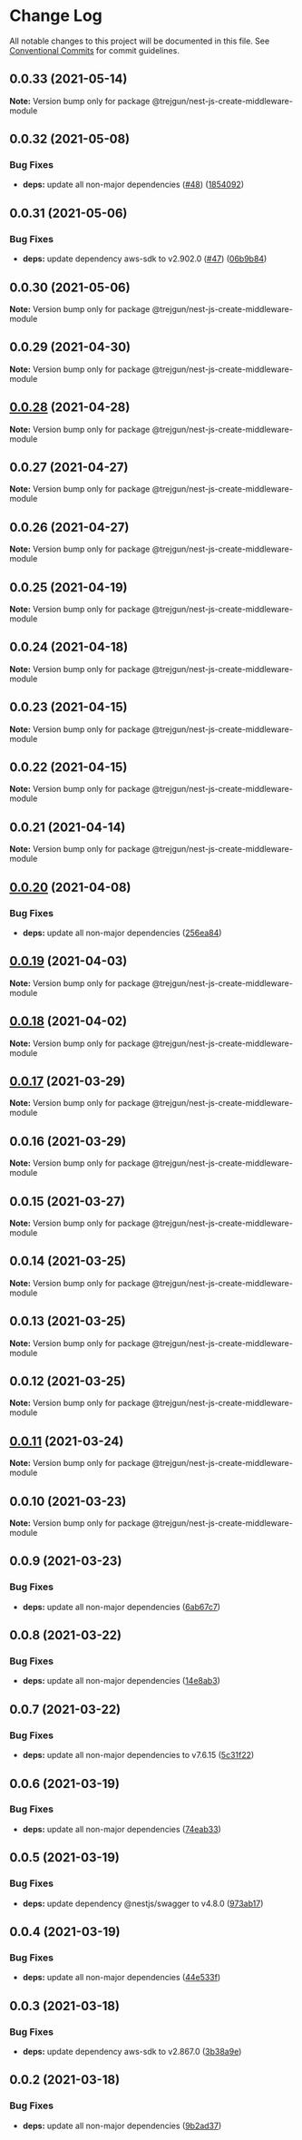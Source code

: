 # Change Log

All notable changes to this project will be documented in this file.
See [Conventional Commits](https://conventionalcommits.org) for commit guidelines.

## 0.0.33 (2021-05-14)

**Note:** Version bump only for package @trejgun/nest-js-create-middleware-module





## 0.0.32 (2021-05-08)


### Bug Fixes

* **deps:** update all non-major dependencies ([#48](https://github.com/trejgun/common-packages/issues/48)) ([1854092](https://github.com/trejgun/common-packages/commit/1854092c4d51e9ec43aa1d75bb43037c21b11630))





## 0.0.31 (2021-05-06)


### Bug Fixes

* **deps:** update dependency aws-sdk to v2.902.0 ([#47](https://github.com/trejgun/common-packages/issues/47)) ([06b9b84](https://github.com/trejgun/common-packages/commit/06b9b845709c6eb67b7e04277f86ecb9bf19fc73))





## 0.0.30 (2021-05-06)

**Note:** Version bump only for package @trejgun/nest-js-create-middleware-module





## 0.0.29 (2021-04-30)

**Note:** Version bump only for package @trejgun/nest-js-create-middleware-module





## [0.0.28](https://github.com/trejgun/common-packages/compare/@trejgun/nest-js-create-middleware-module@0.0.27...@trejgun/nest-js-create-middleware-module@0.0.28) (2021-04-28)

**Note:** Version bump only for package @trejgun/nest-js-create-middleware-module





## 0.0.27 (2021-04-27)

**Note:** Version bump only for package @trejgun/nest-js-create-middleware-module





## 0.0.26 (2021-04-27)

**Note:** Version bump only for package @trejgun/nest-js-create-middleware-module





## 0.0.25 (2021-04-19)

**Note:** Version bump only for package @trejgun/nest-js-create-middleware-module





## 0.0.24 (2021-04-18)

**Note:** Version bump only for package @trejgun/nest-js-create-middleware-module





## 0.0.23 (2021-04-15)

**Note:** Version bump only for package @trejgun/nest-js-create-middleware-module





## 0.0.22 (2021-04-15)

**Note:** Version bump only for package @trejgun/nest-js-create-middleware-module





## 0.0.21 (2021-04-14)

**Note:** Version bump only for package @trejgun/nest-js-create-middleware-module





## [0.0.20](https://github.com/trejgun/common-packages/compare/@trejgun/nest-js-create-middleware-module@0.0.19...@trejgun/nest-js-create-middleware-module@0.0.20) (2021-04-08)


### Bug Fixes

* **deps:** update all non-major dependencies ([256ea84](https://github.com/trejgun/common-packages/commit/256ea84c88084d493d9902f397743ba8cde79814))





## [0.0.19](https://github.com/trejgun/common-packages/compare/@trejgun/nest-js-create-middleware-module@0.0.18...@trejgun/nest-js-create-middleware-module@0.0.19) (2021-04-03)

**Note:** Version bump only for package @trejgun/nest-js-create-middleware-module





## [0.0.18](https://github.com/trejgun/common-packages/compare/@trejgun/nest-js-create-middleware-module@0.0.17...@trejgun/nest-js-create-middleware-module@0.0.18) (2021-04-02)

**Note:** Version bump only for package @trejgun/nest-js-create-middleware-module





## [0.0.17](https://github.com/trejgun/common-packages/compare/@trejgun/nest-js-create-middleware-module@0.0.16...@trejgun/nest-js-create-middleware-module@0.0.17) (2021-03-29)

**Note:** Version bump only for package @trejgun/nest-js-create-middleware-module





## 0.0.16 (2021-03-29)

**Note:** Version bump only for package @trejgun/nest-js-create-middleware-module





## 0.0.15 (2021-03-27)

**Note:** Version bump only for package @trejgun/nest-js-create-middleware-module





## 0.0.14 (2021-03-25)

**Note:** Version bump only for package @trejgun/nest-js-create-middleware-module





## 0.0.13 (2021-03-25)

**Note:** Version bump only for package @trejgun/nest-js-create-middleware-module





## 0.0.12 (2021-03-25)

**Note:** Version bump only for package @trejgun/nest-js-create-middleware-module





## [0.0.11](https://github.com/memoryos/nest-js/compare/@trejgun/nest-js-create-middleware-module@0.0.10...@trejgun/nest-js-create-middleware-module@0.0.11) (2021-03-24)

**Note:** Version bump only for package @trejgun/nest-js-create-middleware-module





## 0.0.10 (2021-03-23)

**Note:** Version bump only for package @trejgun/nest-js-create-middleware-module





## 0.0.9 (2021-03-23)


### Bug Fixes

* **deps:** update all non-major dependencies ([6ab67c7](https://github.com/memoryos/nest-js/commit/6ab67c7cff1f49d3c91862bc1cc502d5b5b97406))





## 0.0.8 (2021-03-22)


### Bug Fixes

* **deps:** update all non-major dependencies ([14e8ab3](https://github.com/memoryos/nest-js/commit/14e8ab39769bd7ff3bd97367cde197a475af86ff))





## 0.0.7 (2021-03-22)


### Bug Fixes

* **deps:** update all non-major dependencies to v7.6.15 ([5c31f22](https://github.com/memoryos/nest-js/commit/5c31f22c1227accda59f84a43c5af723c3825ab4))





## 0.0.6 (2021-03-19)


### Bug Fixes

* **deps:** update all non-major dependencies ([74eab33](https://github.com/memoryos/nest-js/commit/74eab335b1e27bbd44678e1dcf3bc7199cc2bca4))





## 0.0.5 (2021-03-19)


### Bug Fixes

* **deps:** update dependency @nestjs/swagger to v4.8.0 ([973ab17](https://github.com/memoryos/nest-js/commit/973ab175d7b4dae508116a91a156cb69dc5b3932))





## 0.0.4 (2021-03-19)


### Bug Fixes

* **deps:** update all non-major dependencies ([44e533f](https://github.com/memoryos/nest-js/commit/44e533ffea2def20b6f72687b21304f9f4560c70))





## 0.0.3 (2021-03-18)


### Bug Fixes

* **deps:** update dependency aws-sdk to v2.867.0 ([3b38a9e](https://github.com/memoryos/nest-js/commit/3b38a9efbd6698ae5425aa5d2a02a89299110d4e))





## 0.0.2 (2021-03-18)


### Bug Fixes

* **deps:** update all non-major dependencies ([9b2ad37](https://github.com/memoryos/nest-js/commit/9b2ad37b19160ca9030f53fe33370211b20e141e))
